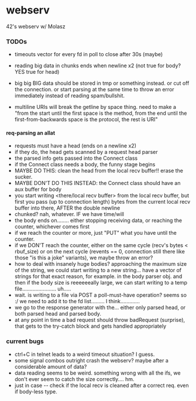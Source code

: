 # webserv
42's webserv w/ Molasz

### TODOs

* timeouts vector for every fd in poll to close after 30s (maybe)
* reading big data in chunks ends when newline x2 (not true for body? YES true for head)
* big big BIG data should be stored in tmp or something instead. or cut off the connection. or start parsing at the same time to throw an error immediately instead of reading spam/bullshit.

* multiline URIs will break the getline by space thing. need to make a "from the start until the first space is the method, from the end until the first-from-backwards space is the protocol, the rest is URI"

#### req-parsing an allat

* requests must have a head (ends on a newline x2)
* if they do, the head gets scanned by a request head parser
* the parsed info gets passed into the Connect class
* if the Connect class needs a body, the funny stage begins
* MAYBE DO THIS: clean the head from the local recv buffer!! erase the sucker.
* MAYBE DON'T DO THIS INSTEAD: the Connect class should have an aux buffer for body
* you start writing \<there/local recv buffer\> from the local recv buffer, but first you pass (up to connection length) bytes from the current local recv buffer into there, AFTER the double newline
* chunked? nah, whatever. IF we have time/will
* the body ends on........ either stopping receiving data, or reaching the counter, whichever comes first
* if we reach the counter or more, just "PUT" what you have until the counter.
* if we DON'T reach the counter, either on the same cycle (recv's bytes < rbuf\_size) or on the next cycle (revents == 0, connection still there like those "is this a joke" variants), we maybe throw an error?
* how to deal with insanely huge bodies? approaching the maximum size of the string, we could start writing to a new string... have a vector of strings for that exact reason, for example. in the body parser obj. and then if the body size is reeeeeeally large, we can start writing to a temp file....................... uh.....
* wait. is writing to a file via POST a poll-must-have operation? seems so :/ we need to add it to the fd list......... I think.............
* we go to the response generator with the... either only parsed head, or both parsed head and parsed body.
* at any point in time a bad request should throw badRequest (surprise), that gets to the try-catch block and gets handled appropriately

### current bugs

* ctrl+C in telnet leads to a weird timeout situation? I guess.
* some signal combos outright crash the webserv? maybe after a considerable amount of data?
* data reading seems to be weird. something wrong with all the ifs, we don't ever  seem to catch the size correctly.... hm.
* just in case -- check if the local recv is cleaned after a correct req. even if body-less type.
